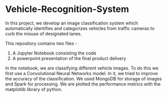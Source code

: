 # Vehicle-Recognition-System
In this project, we develop an image classification system which automatically identifies and categorizes vehicles from traffic cameras to curb the misuse of designated lanes.

This repository contains two files - 
1) A Jupyter Notebook consisting the code
2) A powerpoint presentation of the final product delivery
   
In the notebook, we are classifying different vehicle images.
To do this we first use a Convolutional Neural Networks model. In it, we tried to improve the accuracy of the classification.
We used MongoDB for storage of images and Spark for processing.
We are plotted the performance metrics with the matplotlib library of python.
